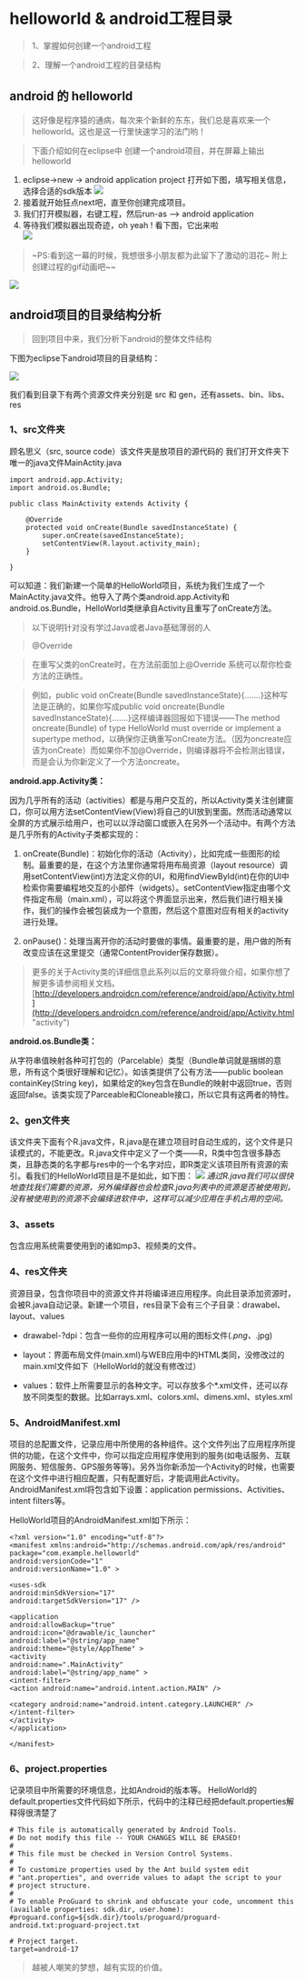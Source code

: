 helloworld & android工程目录
===========================

> 1、掌握如何创建一个android工程

> 2、理解一个android工程的目录结构 


## android 的 helloworld ##

> 这好像是程序猿的通病，每次来个新鲜的东东，我们总是喜欢来一个helloworld。这也是这一行里快速学习的法门哟！

>下面介绍如何在eclipse中 创建一个android项目，并在屏幕上输出helloworld 

1. eclipse->new -> android application project 打开如下图，填写相关信息，选择合适的sdk版本
![](./img/1.2-1.png)
2. 接着就开始狂点next吧，直至你创建完成项目。
3. 我们打开模拟器，右键工程，然后run-as --> android application
4. 等待我们模拟器出现奇迹，oh yeah ! 看下图，它出来啦 <br/>
![](./img/1.2-2.png)

> ~PS:看到这一幕的时候，我想很多小朋友都为此留下了激动的泪花~
> 附上创建过程的gif动画吧~~

![](./img/helloworld.gif)


## android项目的目录结构分析 ##

> 回到项目中来，我们分析下android的整体文件结构

下图为eclipse下android项目的目录结构：

![](./img/1.2-3.png)

我们看到目录下有两个资源文件夹分别是 src 和 gen，还有assets、bin、libs、res

### 1、src文件夹 ###

顾名思义（src, source code）该文件夹是放项目的源代码的
我们打开文件夹下唯一的java文件MainActity.java

    import android.app.Activity;
    import android.os.Bundle;
    
    public class MainActivity extends Activity {
    
    	@Override
    	protected void onCreate(Bundle savedInstanceState) {
    		super.onCreate(savedInstanceState);
    		setContentView(R.layout.activity_main);
    	}
    	
    }

可以知道：我们新建一个简单的HelloWorld项目，系统为我们生成了一个MainActity.java文件。他导入了两个类android.app.Activity和android.os.Bundle，HelloWorld类继承自Activity且重写了onCreate方法。

> 以下说明针对没有学过Java或者Java基础薄弱的人

> @Override

> 在重写父类的onCreate时，在方法前面加上@Override 系统可以帮你检查方法的正确性。
 
> 例如，public void onCreate(Bundle savedInstanceState){…….}这种写法是正确的，如果你写成public void oncreate(Bundle savedInstanceState){…….}这样编译器回报如下错误——The method oncreate(Bundle) of type HelloWorld must override or implement a supertype method，以确保你正确重写onCreate方法。（因为oncreate应该为onCreate）而如果你不加@Override，则编译器将不会检测出错误，而是会认为你新定义了一个方法oncreate。


**android.app.Activity类：**

因为几乎所有的活动（activities）都是与用户交互的，所以Activity类关注创建窗口，你可以用方法setContentView(View)将自己的UI放到里面。然而活动通常以全屏的方式展示给用户，也可以以浮动窗口或嵌入在另外一个活动中。有两个方法是几乎所有的Activity子类都实现的：

1. onCreate(Bundle)：初始化你的活动（Activity），比如完成一些图形的绘制。最重要的是，在这个方法里你通常将用布局资源（layout resource）调用setContentView(int)方法定义你的UI，和用findViewById(int)在你的UI中检索你需要编程地交互的小部件（widgets）。setContentView指定由哪个文件指定布局（main.xml），可以将这个界面显示出来，然后我们进行相关操作，我们的操作会被包装成为一个意图，然后这个意图对应有相关的activity进行处理。

2. onPause()：处理当离开你的活动时要做的事情。最重要的是，用户做的所有改变应该在这里提交（通常ContentProvider保存数据）。

> 更多的关于Activity类的详细信息此系列以后的文章将做介绍，如果你想了解更多请参阅相关文档。
> [http://developers.androidcn.com/reference/android/app/Activity.html](http://developers.androidcn.com/reference/android/app/Activity.html "activity")

**android.os.Bundle类：**

从字符串值映射各种可打包的（Parcelable）类型（Bundle单词就是捆绑的意思，所有这个类很好理解和记忆）。如该类提供了公有方法——public boolean containKey(String key)，如果给定的key包含在Bundle的映射中返回true，否则返回false。该类实现了Parceable和Cloneable接口，所以它具有这两者的特性。

### 2、gen文件夹 ###

该文件夹下面有个R.java文件，R.java是在建立项目时自动生成的，这个文件是只读模式的，不能更改。R.java文件中定义了一个类——R，R类中包含很多静态类，且静态类的名字都与res中的一个名字对应，即R类定义该项目所有资源的索引。看我们的HelloWorld项目是不是如此，如下图：
![](./img/1.2-4.png)
*通过R.java我们可以很快地查找我们需要的资源，另外编绎器也会检查R.java列表中的资源是否被使用到，没有被使用到的资源不会编绎进软件中，这样可以减少应用在手机占用的空间。*

### 3、assets ###

包含应用系统需要使用到的诸如mp3、视频类的文件。

### 4、res文件夹 ###

资源目录，包含你项目中的资源文件并将编译进应用程序。向此目录添加资源时，会被R.java自动记录。新建一个项目，res目录下会有三个子目录：drawabel、layout、values

- drawabel-?dpi：包含一些你的应用程序可以用的图标文件(*.png、*.jpg)
- layout：界面布局文件(main.xml)与WEB应用中的HTML类同，没修改过的main.xml文件如下（HelloWorld的就没有修改过）

    <RelativeLayout xmlns:android="http://schemas.android.com/apk/res/android"
    xmlns:tools="http://schemas.android.com/tools"
    android:layout_width="match_parent"
    android:layout_height="match_parent"
    android:paddingBottom="@dimen/activity_vertical_margin"
    android:paddingLeft="@dimen/activity_horizontal_margin"
    android:paddingRight="@dimen/activity_horizontal_margin"
    android:paddingTop="@dimen/activity_vertical_margin"
    tools:context="com.example.helloworld.MainActivity" >
    
    <TextView
    android:layout_width="wrap_content"
    android:layout_height="wrap_content"
    android:text="@string/hello_world" />
    
    </RelativeLayout>

- values：软件上所需要显示的各种文字。可以存放多个*.xml文件，还可以存放不同类型的数据。比如arrays.xml、colors.xml、dimens.xml、styles.xml

### 5、AndroidManifest.xml ###

项目的总配置文件，记录应用中所使用的各种组件。这个文件列出了应用程序所提供的功能，在这个文件中，你可以指定应用程序使用到的服务(如电话服务、互联网服务、短信服务、GPS服务等等)。另外当你新添加一个Activity的时候，也需要在这个文件中进行相应配置，只有配置好后，才能调用此Activity。AndroidManifest.xml将包含如下设置：application permissions、Activities、intent filters等。

HelloWorld项目的AndroidManifest.xml如下所示：

    <?xml version="1.0" encoding="utf-8"?>
    <manifest xmlns:android="http://schemas.android.com/apk/res/android"
    package="com.example.helloworld"
    android:versionCode="1"
    android:versionName="1.0" >
    
    <uses-sdk
    android:minSdkVersion="17"
    android:targetSdkVersion="17" />
    
    <application
    android:allowBackup="true"
    android:icon="@drawable/ic_launcher"
    android:label="@string/app_name"
    android:theme="@style/AppTheme" >
    <activity
    android:name=".MainActivity"
    android:label="@string/app_name" >
    <intent-filter>
    <action android:name="android.intent.action.MAIN" />
    
    <category android:name="android.intent.category.LAUNCHER" />
    </intent-filter>
    </activity>
    </application>
    
    </manifest>

### 6、project.properties ###

记录项目中所需要的环境信息，比如Android的版本等。 HelloWorld的default.properties文件代码如下所示，代码中的注释已经把default.properties解释得很清楚了

    # This file is automatically generated by Android Tools.
	# Do not modify this file -- YOUR CHANGES WILL BE ERASED!
	#
	# This file must be checked in Version Control Systems.
	#
	# To customize properties used by the Ant build system edit
	# "ant.properties", and override values to adapt the script to your
	# project structure.
	#
	# To enable ProGuard to shrink and obfuscate your code, uncomment this (available properties: sdk.dir, user.home):
	#proguard.config=${sdk.dir}/tools/proguard/proguard-android.txt:proguard-project.txt
	
	# Project target.
	target=android-17


> 越被人嘲笑的梦想，越有实现的价值。




